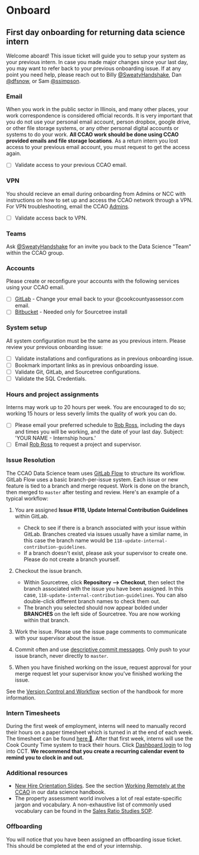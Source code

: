 # Onboard
## First day onboarding for returning data science intern
Welcome aboard! This issue ticket will guide you to setup your system as your previous intern. In case you made major changes since your last day, you may want to refer back to your previous onboarding issue.
If at any point you need help, please reach out to Billy [@SweatyHandshake](https://gitlab.com/SweatyHandshake), Dan [@dfsnow](https://gitlab.com/dfsnow), or Sam [@ssimpson](https://gitlab.com/ssimpson).

### Email
When you work in the public sector in Illinois, and many other places, your work correspondence is considered official records. It is very important that you do not use your personal email account, person dropbox, google drive, or other file storage systems, or any other personal digital accounts or systems to do your work. __All CCAO work should be done using CCAO provided emails and file storage locations__. As a return intern you lost access to your previous email account, you must request to get the access again.
- [ ] Validate access to your previous CCAO email.

### VPN
You should recieve an email during onboarding from Admins or NCC with instructions on how to set up and access the CCAO network through a VPN. For VPN troubleshooting, email the CCAO [Admins](admins@cookcountyassessor.com).
- [ ] Validate access back to VPN.

### Teams
Ask [@SweatyHandshake](https://gitlab.com/SweatyHandshake) for an invite you back to the Data Science "Team" within the CCAO group.

### Accounts
Please create or reconfigure your accounts with the following services using your CCAO email.
 - [ ] [GitLab](https://gitlab.com/) - Change your email back to your @cookcountyassessor.com email.
 - [ ] [Bitbucket](https://bitbucket.org/) - Needed only for Sourcetree install

### System setup
All system configuration must be the same as you previous intern. Please review your previous onboarding issue:
- [ ] Validate installations and configurations as in previous onboarding issue.
- [ ] Bookmark important links as in previous onboarding issue.
- [ ] Validate Git, GitLab, and Sourcetree configurations.
- [ ] Validate the SQL Credentials.

### Hours and project assignments
Interns may work up to 20 hours per week. You are encouraged to do so; working 15 hours or less severly limits the quality of work you can do.
 - [ ] Please email your preferred schedule to [Rob Ross](admins@cookcountyassessor.com), including the days and times you will be working, and the date of your last day. Subject: 'YOUR NAME - Internship hours.'
 - [ ] Email [Rob Ross](admins@cookcountyassessor.com) to request a project and supervisor.

### Issue Resolution
The CCAO Data Science team uses [GitLab Flow](https://docs.gitlab.com/ee/topics/gitlab_flow.html) to structure its workflow. GitLab Flow uses a basic branch-per-issue system. Each issue or new feature is tied to a branch and merge request. Work is done on the branch, then merged to `master` after testing and review. Here's an example of a typical workflow:

1. You are assigned __Issue #118, Update Internal Contribution Guidelines__ within GitLab.

   - Check to see if there is a branch associated with your issue within GitLab. Branches created via issues usually have a similar name, in this case the branch name would be `118-update-internal-contribution-guidelines`.
   - If a branch doesn't exist, please ask your supervisor to create one. Please do not create a branch yourself.

2. Checkout the issue branch.

   - Within Sourcetree, click __Repository --> Checkout__, then select the branch associated with the issue you have been assigned. In this case, `118-update-internal-contribution-guidelines`. You can also double-click different branch names to check them out.
   - The branch you selected should now appear bolded under __BRANCHES__ on the left side of Sourcetree. You are now working within that branch.

3. Work the issue. Please use the issue page comments to communicate with your supervisor about the issue.

4. Commit often and use [descriptive commit messages](https://commit.style/). Only push to your issue branch, never directly to `master`.

5. When you have finished working on the issue, request approval for your merge request let your supervisor know you've finished working the issue.

See the [Version Control and Workflow](https://gitlab.com/ccao-data-science---modeling/career-development/employment/-/blob/master/handbook.md#version-control-and-workflow) section of the handbook for more information.

### Intern Timesheets
During the first week of employment, interns will need to manually record their hours on a paper timesheet which is turned in at the end of each week. The timesheet can be found [here 📄](https://gitlab.com/ccao-data-science---modeling/career-development/employment/-/blob/master/forms/Intern_Sign-in_Sheet.pdf). After that first week, interns will use the Cook County Time system to track their hours. Click [Dashboard login](https://www.cookcountyil.gov/cct) to log into CCT. __We recommend that you create a recurring calendar event to remind you to clock in and out.__

### Additional resources
- [New Hire Orientation Slides](https://gitlab.com/ccao-data-science---modeling/ccao_ds_training/-/tree/master/Slides). See the section [Working Remotely at the CCAO](https://datascience.cookcountyassessor.com/wiki/handbook/handbook.md) in our data science handbook.
- The property assessment world involves a lot of real estate-specific jargon and vocabulary. A non-exhaustive list of commonly used vocabulary can be found in the [Sales Ratio Studies SOP](https://gitlab.com/ccao-data-science---modeling/career-development/employment/-/blob/sops/sales-ratio-studies.md#definitions).

### Offboarding
You will notice that you have been assigned an offboarding issue ticket. This should be completed at the end of your internship.
